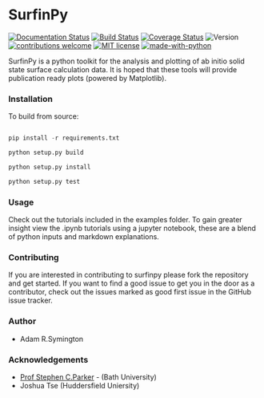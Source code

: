 # SurfinPy
 
[![Documentation Status](https://readthedocs.org/projects/surfinpy/badge/?version=latest)](https://surfinpy.readthedocs.io/en/latest/)
[![Build Status](https://travis-ci.com/symmy596/SurfinPy.svg?branch=master)](https://travis-ci.com/symmy596/SurfinPy)
<a href='https://coveralls.io/github/symmy596/SurfinPy'><img src='https://coveralls.io/repos/github/symmy596/SurfinPy/badge.svg' alt='Coverage Status' /></a>
![Version](https://img.shields.io/badge/Version-0.2.2-blue.svg?maxAge=2592000)
[![contributions welcome](https://img.shields.io/badge/contributions-welcome-brightgreen.svg?style=flat)](https://github.com/symmy596/Surfinpy/issues)
[![MIT license](http://img.shields.io/badge/license-MIT-brightgreen.svg)](http://opensource.org/licenses/MIT)
[![made-with-python](https://img.shields.io/badge/Made%20with-Python-1f425f.svg)](https://www.python.org/)

 

SurfinPy is a python toolkit for the analysis and plotting of ab initio solid state surface calculation data. It is hoped that these tools will provide publication ready plots (powered by Matplotlib). 

### Installation

To build from source:

```python

pip install -r requirements.txt

python setup.py build

python setup.py install

python setup.py test

```

### Usage

Check out the tutorials included in the examples folder. To gain greater insight view the .ipynb tutorials using a jupyter notebook, these are a blend of python inputs and markdown explanations.  

### Contributing 

If you are interested in contributing to surfinpy please fork the repository and get started. If you want to find a good issue to get you in the door as a contributor, check out the issues marked as good first issue in the GitHub issue tracker.
  
### Author

* Adam R.Symington
  
### Acknowledgements
  
* [Prof Stephen C.Parker](http://people.bath.ac.uk/chsscp/) - (Bath University)
* Joshua Tse (Huddersfield Uniersity)

